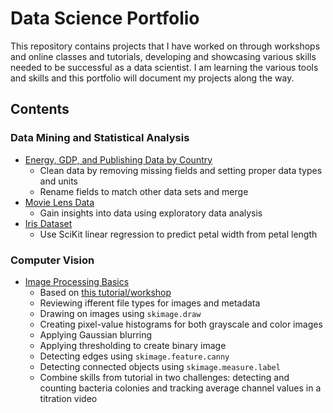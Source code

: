 # Data Science Portfolio

This repository contains projects that I have worked on through workshops and online classes and tutorials, developing and showcasing various skills needed to be successful as a data scientist. I am learning the various tools and skills and this portfolio will document my projects along the way.

## Contents

### Data Mining and Statistical Analysis
* [Energy, GDP, and Publishing Data by Country](https://github.com/laurarnichols/dataSciencePortfolio/tree/master/energyGDPPublishing) 
   * Clean data by removing missing fields and setting proper data types and units
   * Rename fields to match other data sets and merge 
* [Movie Lens Data](https://github.com/laurarnichols/dataSciencePortfolio/tree/master/movieLens)
   * Gain insights into data using exploratory data analysis
* [Iris Dataset](https://github.com/laurarnichols/dataSciencePortfolio/tree/master/irisLinearRegression)
   * Use SciKit linear regression to predict petal width from petal length

### Computer Vision
* [Image Processing Basics](https://github.com/laurarnichols/dataSciencePortfolio/tree/master/imageProcessingBasics)
   * Based on [this tutorial/workshop](https://datacarpentry.org/image-processing/)
   * Reviewing ifferent file types for images and metadata
   * Drawing on images using `skimage.draw`
   * Creating pixel-value histograms for both grayscale and color images
   * Applying Gaussian blurring
   * Applying thresholding to create binary image
   * Detecting edges using `skimage.feature.canny`
   * Detecting connected objects using `skimage.measure.label`
   * Combine skills from tutorial in two challenges: detecting and counting bacteria colonies and tracking average channel values in a titration video
